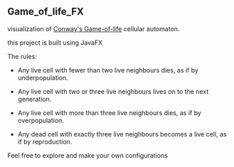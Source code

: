 ## Game_of_life_FX  
  
visualization of <a href="https://en.wikipedia.org/wiki/Conway%27s_Game_of_Life">Conway's Game-of-life</a> cellular 
automaton.  
  
this project is built using JavaFX  
  
The rules: 
- Any live cell with fewer than two live neighbours dies, as if by underpopulation.
  
- Any live cell with two or three live neighbours lives on to the next generation.
  
- Any live cell with more than three live neighbours dies, as if by overpopulation.
  
- Any dead cell with exactly three live neighbours becomes a live cell, as if by reproduction.
  
Feel free to explore and make your own configurations